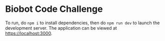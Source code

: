 # Biobot Code Challenge

To run, do `npm i` to install dependencies, then do `npm run dev` to launch the development server. The application can be viewed at <a href="https://localhost:3000" target="_blank">https://localhost:3000</a>.
